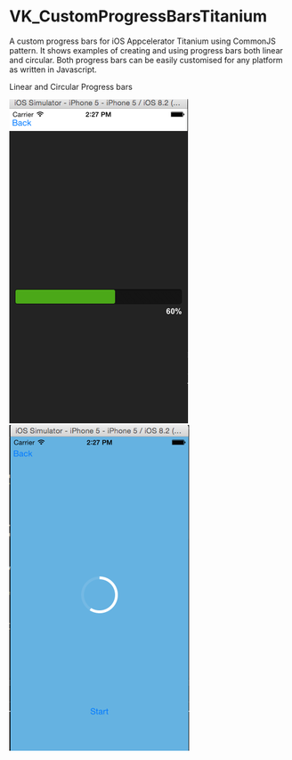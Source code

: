 # VK_CustomProgressBarsTitanium
A custom progress bars for iOS Appcelerator Titanium using CommonJS pattern. It shows examples of creating and using progress bars both linear and circular. Both progress bars can be easily customised for any platform as written in Javascript. 

Linear and Circular Progress bars

![Linear Progress Bar](readme/image2.png)
![Circular Progress Bar](readme/image3.png)
